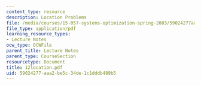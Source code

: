 ```yaml
---
content_type: resource
description: Location Problems
file: /media/courses/15-057-systems-optimization-spring-2003/59024277aaa2be5c34de1c1dddb489b5_12location.pdf
file_type: application/pdf
learning_resource_types:
- Lecture Notes
ocw_type: OCWFile
parent_title: Lecture Notes
parent_type: CourseSection
resourcetype: Document
title: 12location.pdf
uid: 59024277-aaa2-be5c-34de-1c1dddb489b5
---
```

